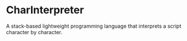 # CharInterpreter
A stack-based lightweight programming language that interprets a script character by character.
